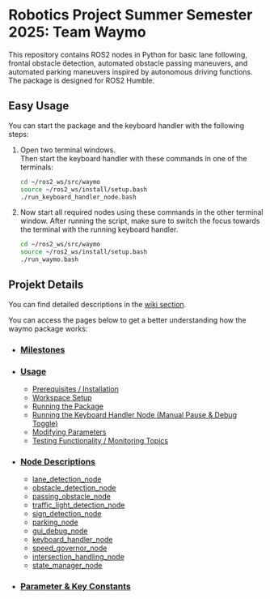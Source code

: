 # Robotics Project Summer Semester 2025: Team Waymo

This repository contains ROS2 nodes in Python for basic lane following, frontal obstacle detection, automated obstacle passing maneuvers, and automated parking maneuvers inspired by autonomous driving functions. The package is designed for ROS2 Humble.

## Easy Usage

You can start the package and the keyboard handler with the following steps:

1. Open two terminal windows.  
   Then start the keyboard handler with these commands in one of the terminals:

   ```bash
   cd ~/ros2_ws/src/waymo
   source ~/ros2_ws/install/setup.bash
   ./run_keyboard_handler_node.bash
   ```

2. Now start all required nodes using these commands in the other terminal window.
   After running the script, make sure to switch the focus towards the terminal with the running keyboard handler.

   ```bash
   cd ~/ros2_ws/src/waymo
   source ~/ros2_ws/install/setup.bash
   ./run_waymo.bash
   ```

## Projekt Details

You can find detailed descriptions in the [wiki section](https://github.com/Bigfire3/waymo/wiki).

You can access the pages below to get a better understanding how the waymo package works:

- ### [Milestones](https://github.com/Bigfire3/waymo/wiki/Project-Milestones)

- ### [Usage](https://github.com/Bigfire3/waymo/wiki/Usage)

  - [Prerequisites / Installation](https://github.com/Bigfire3/waymo/wiki/Usage#prerequisites--installation)
  - [Workspace Setup](https://github.com/Bigfire3/waymo/wiki/Usage#workspace-setup)
  - [Running the Package](https://github.com/Bigfire3/waymo/wiki/Usage#running-the-package)
  - [Running the Keyboard Handler Node (Manual Pause & Debug Toggle)](https://github.com/Bigfire3/waymo/wiki/Usage#running-the-keyboard-handler-node-manual-pause--debug-toggle)
  - [Modifying Parameters](https://github.com/Bigfire3/waymo/wiki/Usage#modifying-parameters)
  - [Testing Functionality / Monitoring Topics](https://github.com/Bigfire3/waymo/wiki/Usage#testing-functionality--monitoring-topics)

- ### [Node Descriptions](https://github.com/Bigfire3/waymo/wiki/Node-Descriptions)

  - [lane_detection_node](https://github.com/Bigfire3/waymo/wiki/Node-Descriptions#lane_detection_node-view-code)
  - [obstacle_detection_node](https://github.com/Bigfire3/waymo/wiki/Node-Descriptions#obstacle_detection_node-view-code)
  - [passing_obstacle_node](https://github.com/Bigfire3/waymo/wiki/Node-Descriptions#passing_obstacle_node-view-code)
  - [traffic_light_detection_node](https://github.com/Bigfire3/waymo/wiki/Node-Descriptions#traffic_light_detection_node-view-code)
  - [sign_detection_node](https://github.com/Bigfire3/waymo/wiki/Node-Descriptions#sign_detection_node-view-code)
  - [parking_node](https://github.com/Bigfire3/waymo/wiki/Node-Descriptions#parking_node-view-code)
  - [gui_debug_node](https://github.com/Bigfire3/waymo/wiki/Node-Descriptions#gui_debug_node-view-code)
  - [keyboard_handler_node](https://github.com/Bigfire3/waymo/wiki/Node-Descriptions#keyboard_handler_nodeview-code)
  - [speed_governor_node](https://github.com/Bigfire3/waymo/wiki/Node-Descriptions#speed_governor_node-view-code)
  - [intersection_handling_node](https://github.com/Bigfire3/waymo/wiki/Node-Descriptions#intersection_handling_node-view-code)
  - [state_manager_node](https://github.com/Bigfire3/waymo/wiki/Node-Descriptions#state_manager_node-view-code)

- ### [Parameter & Key Constants](https://github.com/Bigfire3/waymo/wiki/Parameter-&-Key-Constants)
